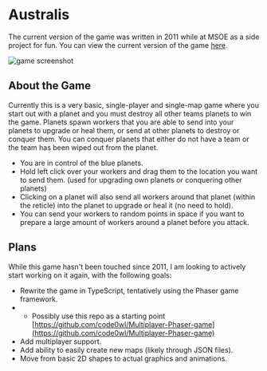 # Australis

The current version of the game was written in 2011 while at MSOE as a side project for fun. You can view the current version of the game [here](https://danwnuk.github.io/australis).

![game screenshot](https://danwnuk.github.io/australis/game.png)

## About the Game

Currently this is a very basic, single-player and single-map game where you start out with a planet and you must destroy all other teams planets to win the game. Planets spawn workers that you are able to send into your planets to upgrade or heal them, or send at other planets to destroy or conquer them. You can conquer planets that either do not have a team or the team has been wiped out from the planet.

* You are in control of the blue planets.
* Hold left click over your workers and drag them to the location you want to send them. (used for upgrading own planets or conquering other planets)
* Clicking on a planet will also send all workers around that planet (within the reticle) into the planet to upgrade or heal it (no need to hold).
* You can send your workers to random points in space if you want to prepare a large amount of workers around a planet before you attack.

## Plans

While this game hasn't been touched since 2011, I am looking to actively start working on it again, with the following goals:

* Rewrite the game in TypeScript, tentatively using the Phaser game framework.
* * Possibly use this repo as a starting point [https://github.com/code0wl/Multiplayer-Phaser-game](https://github.com/code0wl/Multiplayer-Phaser-game)
* Add multiplayer support.
* Add ability to easily create new maps (likely through JSON files).
* Move from basic 2D shapes to actual graphics and animations.